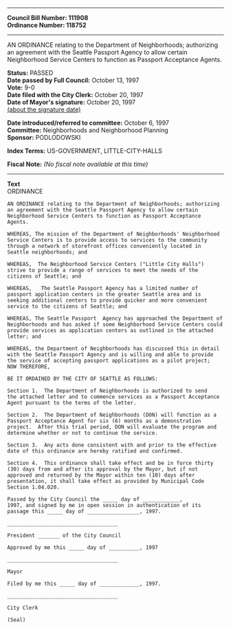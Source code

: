 * * * * *  
  
**Council Bill Number: [](#h0)[](#h2)111908**   
**Ordinance Number: 118752**  
  
* * * * *  
  
AN ORDINANCE relating to the Department of Neighborhoods; authorizing an agreement with the Seattle Passport Agency to allow certain Neighborhood Service Centers to function as Passport Acceptance Agents.  
  
**Status:** PASSED   
**Date passed by Full Council:** October 13, 1997   
**Vote:** 9-0   
**Date filed with the City Clerk:** October 20, 1997   
**Date of Mayor's signature:** October 20, 1997   
[(about the signature date)](/~public/approvaldate.htm)   
  
  
**Date introduced/referred to committee:** October 6, 1997   
**Committee:** Neighborhoods and Neighborhood Planning   
**Sponsor:** PODLODOWSKI   
  
**Index Terms:** US-GOVERNMENT, LITTLE-CITY-HALLS  
  
**Fiscal Note:** *(No fiscal note available at this time)*  
  
* * * * *  
  
**Text**  
    ORDINANCE  
  
    AN ORDINANCE relating to the Department of Neighborhoods; authorizing  
    an agreement with the Seattle Passport Agency to allow certain  
    Neighborhood Service Centers to function as Passport Acceptance  
    Agents.  
  
    WHEREAS, The mission of the Department of Neighborhoods' Neighborhood  
    Service Centers is to provide access to services to the community  
    through a network of storefront offices conveniently located in  
    Seattle neighborhoods; and  
  
    WHEREAS,  The Neighborhood Service Centers ("Little City Halls")  
    strive to provide a range of services to meet the needs of the  
    citizens of Seattle; and  
  
    WHEREAS,   The Seattle Passport Agency has a limited number of  
    passport application centers in the greater Seattle area and is  
    seeking additional centers to provide quicker and more convenient  
    service to the citizens of Seattle; and  
  
    WHEREAS, The Seattle Passport  Agency has approached the Department of  
    Neighborhoods and has asked if some Neighborhood Service Centers could  
    provide services as application centers as outlined in the attached  
    letter; and  
  
    WHEREAS, the Department of Neighborhoods has discussed this in detail  
    with the Seattle Passport Agency and is willing and able to provide  
    the service of accepting passport applications as a pilot project;  
    NOW THEREFORE,  
  
    BE IT ORDAINED BY THE CITY OF SEATTLE AS FOLLOWS:  
  
    Section 1.  The Department of Neighborhoods is authorized to send  
    the attached letter and to commence services as a Passport Acceptance  
    Agent pursuant to the terms of the letter.  
  
    Section 2.  The Department of Neighborhoods (DON) will function as a  
    Passport Acceptance Agent for six (6) months as a demonstration  
    project.  After this trial period, DON will evaluate the program and  
    determine whether or not to continue the service.  
  
    Section 3.  Any acts done consistent with and prior to the effective  
    date of this ordinance are hereby ratified and confirmed.  
  
    Section 4.  This ordinance shall take effect and be in force thirty  
    (30) days from and after its approval by the Mayor, but if not  
    approved and returned by the Mayor within ten (10) days after  
    presentation, it shall take effect as provided by Municipal Code  
    Section 1.04.020.  
  
    Passed by the City Council the _____ day of ____________,  
    1997, and signed by me in open session in authentication of its  
    passage this _____ day of _________________, 1997.  
  
    ____________________________________  
  
    President _______ of the City Council  
  
    Approved by me this _____ day of __________, 1997  
  
    ____________________________________  
  
    Mayor  
  
    Filed by me this _____ day of _____________, 1997.  
  
    ____________________________________  
  
    City Clerk  
  
    (Seal)  
